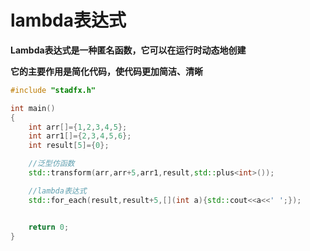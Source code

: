 # lambda表达式

**Lambda表达式是一种匿名函数，它可以在运行时动态地创建**

**它的主要作用是简化代码，使代码更加简洁、清晰**

```C++
#include "stadfx.h"

int main()
{
    int arr[]={1,2,3,4,5};
    int arr1[]={2,3,4,5,6};
    int result[5]={0};

    //泛型仿函数
    std::transform(arr,arr+5,arr1,result,std::plus<int>());

    //lambda表达式
    std::for_each(result,result+5,[](int a){std::cout<<a<<' ';});


    return 0;
}
```

